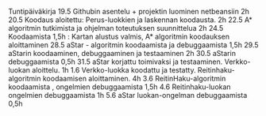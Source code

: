 Tuntipäiväkirja
19.5 Githubin asentelu + projektin luominen netbeansiin 2h
20.5 Koodaus aloitettu: Perus-luokkien ja laskennan koodausta. 2h
22.5 A* algoritmin tutkimista ja ohjelman toteutuksen suunnittelua 2h
24.5 Koodaamista 1,5h : Kartan alustus valmis, A* algoritmin koodauksen aloittaminen
28.5 aStar - algoritmin koodaamista ja debuggaamista 1,5h
29.5 aStarin koodaaminen, debuggaaminen ja testaaminen 2h
30.5 aStarin debuggaamista 0,5h
31.5 aStar korjattu toimivaksi ja testaaminen. Verkko-luokan aloittelu. 1h
1.6  Verkko-luokka koodattu ja testatty. Reitinhaku-algoritmin koodaamisen aloittaminen. 4h
3.6 ReitinHaku-algoritmin koodaamista , ongelmien debuggaamista 1,5h
4.6 Reitinhaku-luokan ongelmien debuggaamista 1h
5.6 aStar luokan-ongelman debuggaamista 0,5h
